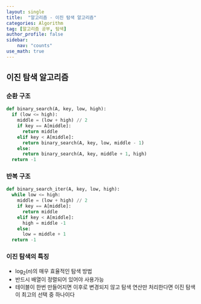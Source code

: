 ```yaml
---
layout: single
title:  "알고리즘 - 이진 탐색 알고리즘"
categories: Algorithm
tag: [알고리즘 공부, 탐색]
author_profile: false
sidebar: 
    nav: "counts"
use_math: true
---
```


## 이진 탐색 알고리즘


### 순환 구조

```python
def binary_search(A, key, low, high):
  if (low <= high):
    middle = (low + high) // 2
    if key == A[middle]:
      return middle
    elif key < A[middle]:
      return binary_search(A, key, low, middle - 1)
    else:
      return binary_search(A, key, middle + 1, high)
  return -1
```

### 반복 구조

```python
def binary_search_iter(A, key, low, high):
  while low <= high:
    middle = (low + high) // 2
    if key == A[middle]:
      return middle
    elif key < A[middle]:
      high = middle -1
    else:
      low = middle + 1
  return -1
```

### 이진 탐색의 특징

- $\log_{2}{(n)}$의 매우 효율적인 탐색 방법
- 반드시 배열이 정렬되어 있어야 사용가능 
- 테이블이 한번 만들어지면 이후로 변경되지 않고 탐색 연산만 처리한다면 이진 탐색이 최고의 선택 중 하나이다